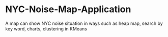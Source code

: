 # NYC-Noise-Map-Application
A map can show NYC noise situation in ways such as heap map, search by key word, charts, clustering in KMeans
